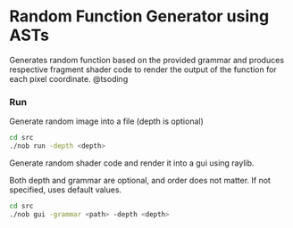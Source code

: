 # Random Function Generator using ASTs

Generates random function based on the provided grammar and produces
respective fragment shader code to render the output of the function
for each pixel coordinate. @tsoding

### Run

Generate random image into a file (depth is optional)

```bash
cd src
./nob run -depth <depth>
```

Generate random shader code and render it into a gui using raylib.

Both depth and grammar are optional, and order does not matter. If not specified, uses default values.

```bash
cd src
./nob gui -grammar <path> -depth <depth>
```
